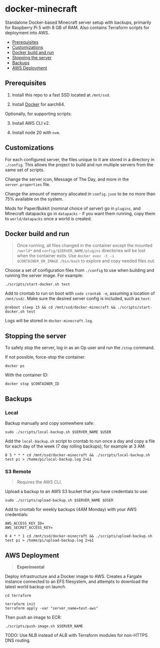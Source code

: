 # docker-minecraft

Standalone Docker-based Minecraft server setup with backups, primarily for
Raspberry Pi 5 with 8 GB of RAM. Also contains Terraform scripts for deployment
into AWS.

* [Prerequisites](#prerequisites)
* [Customizations](#customizations)
* [Docker build and run](#docker-build-and-run)
* [Stopping the server](#stopping-the-server)
* [Backups](#backups)
* [AWS Deployment](#aws-deployment)

## Prerequisites

1. Install this repo to a fast SSD located at `/mnt/ssd`.

2. Install [Docker](https://docs.docker.com/engine/install/debian/) for aarch64.

Optionally, for supporting scripts:

3. Install AWS CLI v2.

4. Install node 20 with `nvm`.

## Customizations

For each configured server, the files unique to it are stored in a directory
in `./config`. This allows the project to build and run multiple servers from
the same set of scripts.

Change the server icon, Message of The Day, and more in the `server.properties`
file.

Change the amount of memory allocated in `config.json` to be no more than
75% available on the system.

Mods for Paper/Bukkit (nominal choice of server) go in `plugins`, and Minecraft
datapacks go in `datapacks` - if you want them running, copy them to
`world/datapacks` once a world is created.

## Docker build and run

> Once running, all files changed in the container except the mounted `/world*`
> and `config/$SERVER_NAME/plugins` directories will be lost when the container
> exits. Use `docker exec -t -i $CONTAINER_OR_IMAGE /bin/bash` to explore and
> copy needed files out.

Choose a set of configuration files from `./config` to use when building and
running the server image. For example:

```shell
./scripts/start-docker.sh test
```

Add to crontab to run on boot with `sudo crontab -e`, assuming a location of
`/mnt/ssd/`. Make sure the desired server config is included, such as `test`:

```
@reboot sleep 15 && cd /mnt/ssd/docker-minecraft && ./scripts/start-docker.sh test
```

Logs will be stored in `docker-minecraft.log`.

## Stopping the server

To safely stop the server, log in as an Op user and run the `/stop` command.

If not possible, force-stop the container:

```
docker ps
```

With the container ID:

```
docker stop $CONTAINER_ID
```

## Backups

### Local

Backup manually and copy somewhere safe:

```shell
sudo ./scripts/local-backup.sh $SERVER_NAME $USER
```

Add the `local-backup.sh` script to crontab to run once a day and copy a file
for each day of the week (7 day rolling backups), for example at 3 AM:

```
0 3 * * * cd /mnt/ssd/docker-minecraft && ./scripts/local-backup.sh test pi > /home/pi/local-backup.log 2>&1
```

### S3 Remote

> Requires the AWS CLI.

Upload a backup to an AWS S3 bucket that you have credentials to use:

```shell
sudo ./scripts/upload-backup.sh $SERVER_NAME $USER
```

Add to crontab for weekly backups (4AM Monday) with your AWS credentials:

```
AWS_ACCESS_KEY_ID=
AWS_SECRET_ACCESS_KEY=

0 4 * * 1 cd /mnt/ssd/docker-minecraft && ./scripts/upload-backup.sh test pi > /home/pi/upload-backup.log 2>&1
```

## AWS Deployment

> **Experimental**

Deploy infrastructure and a Docker image to AWS. Creates a Fargate instance
connected to an EFS filesystem, and attempts to download the latest world
backup on launch.

```
cd terraform

terraform init
terraform apply -var "server_name=test-aws"
```

Then push an image to ECR:

```
./scripts/push-image.sh $SERVER_NAME
```

TODO: Use NLB instead of ALB with Terraform modules for non-HTTPS DNS routing.
